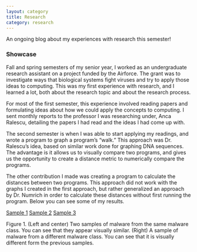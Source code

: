 ```yaml
---
layout: category
title: Research
category: research
---
```


An ongoing blog about my experiences with research this semester!


### Showcase
Fall and spring semesters of my senior year, I worked as an undergraduate research assistant on a project funded by the Airforce. The grant was to investigate ways that biological systems fight viruses and try to apply those ideas to computing. This was my first experience with research, and I learned a lot, both about the research topic and about the research process.  


For most of the first semester, this experience involved reading papers and formulating ideas about how we could apply the concepts to computing. I sent monthly reports to the professor I was researching under, Anca Ralescu, detailing the papers I had read and the ideas I had come up with. 


The second semester is when I was able to start applying my readings, and wrote a program to graph a program’s “walk.” This approach was Dr. Ralescu’s idea, based on similar work done for graphing DNA sequences. The advantage is it allows us to 
visually compare two programs, and gives us the opportunity to create a distance metric to numerically compare the programs.  


The other contribution I made was creating a program to calculate the distances between two programs. This approach did not work with the graphs I created in the first approach, but rather generalized an approach by Dr. Numrich in order to calculate these distances without first running the program. Below you can see some of my results. 

[Sample 1](s1.png) [Sample 2](s2.png) [Sample 3](s3.png)

Figure 1. (Left and center) Two samples of malware from the same malware class. You can see that they appear visually similar. (Right) A sample of malware from a different malware class. You can see that it is visually different form the previous samples. 
